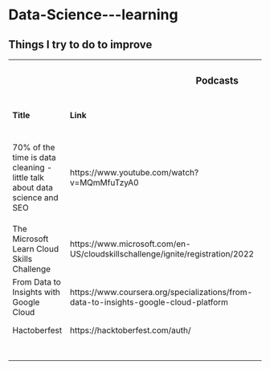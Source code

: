 # Data-Science---learning
## Things I try to do to improve

<table>
    <tr>
      <th colspan="3"><h3>Podcasts</h3></th>
    </tr>
   <tr>
        <td><h4>Title</h4></td>
        <td><h4>Link</h4></td>
        <td><h4>Useful things</h4></td>
  </tr>
    <tr>
        <td>70% of the time is data cleaning - little talk about data science and SEO</td>
      <td>https://www.youtube.com/watch?v=MQmMfuTzyA0</td>
        <td>SEO keyword research https://code.markedmondson.me/search-console-google-analytics-r-keyword-research/<p>
        Kurs Python for SEO https://www.jcchouinard.com/python-for-seo/</p></td>
  </tr>
    <tr>
        <td>The Microsoft Learn Cloud Skills Challenge</td>
        <td>https://www.microsoft.com/en-US/cloudskillschallenge/ignite/registration/2022</td>
        <td>Microsoft Ignite: AI Automation Challenge, nice intro to some ML models implementations in python, then intro to Microsoft's tools. Here is link to all the         courses in  <a href="https://learn.microsoft.com/pl-pl/users/cloudskillschallenge/collections/o1qrb5wedm52?WT.mc_id=cloudskillschallenge_8aee1e58-eeb8-409f-            b0d0-d15afcc8045c">AI automation challenge</a> </td>
  </tr>
    <tr>
        <td>From Data to Insights with Google Cloud</td>
        <td>https://www.coursera.org/specializations/from-data-to-insights-google-cloud-platform</td>
        <td> General overview of Google Cloud, mainly Big Query and analysis through SQL commands </td>
  </tr>
   <tr>
        <td>Hactoberfest</td>
        <td>https://hacktoberfest.com/auth/</td>
        <td> Great way of learning how to operate git, github etc</td>
  </tr>
    <tr>
        <td></td>
        <td></td>
        <td></td>
  </tr>
    <tr>
        <td></td>
        <td></td>
        <td></td>
  </tr>
    <tr>
        <td></td>
        <td></td>
        <td></td>
  </tr>
    <tr>
        <td></td>
        <td></td>
        <td></td>
  </tr>
    <tr>
        <td></td>
        <td></td>
        <td></td>
  </tr>
    <tr>
        <td></td>
        <td></td>
        <td></td>
  </tr>
</table>
